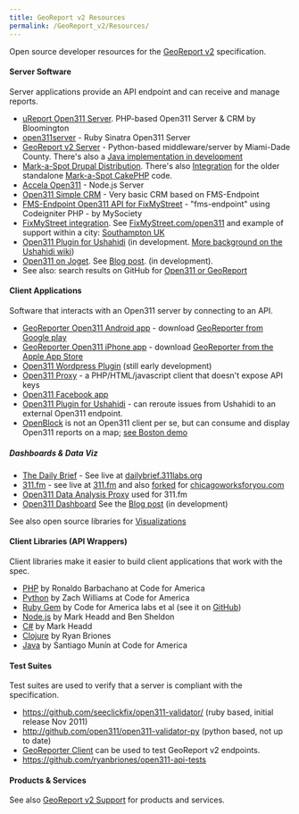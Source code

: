 ```yaml
---
title: GeoReport v2 Resources
permalink: /GeoReport_v2/Resources/
---
```


Open source developer resources for the [GeoReport v2](/GeoReport_v2 "wikilink") specification.

#### Server Software

Server applications provide an API endpoint and can receive and manage reports.

-   [uReport Open311 Server](https://github.com/City-of-Bloomington/uReport). PHP-based Open311 Server & CRM by Bloomington
-   [open311server](https://github.com/andrewsage/open311server) - Ruby Sinatra Open311 Server
-   [GeoReport v2 Server](https://github.com/miamidade/georeport-server) - Python-based middleware/server by Miami-Dade County. There's also a [Java implementation in development](https://github.com/miamidade/open311)
-   [Mark-a-Spot Drupal Distribution](https://github.com/markaspot/mark-a-spot). There's also [Integration](https://github.com/markaspot/mas-open311) for the older standalone [Mark-a-Spot CakePHP](https://github.com/markaspot/Mark-a-Spot-1.6-CakePHP) code.
-   [Accela Open311](https://github.com/Accela-Inc/accela-open311) - Node.js Server
-   [Open311 Simple CRM](https://github.com/GSA/open311-simple-crm/) - Very basic CRM based on FMS-Endpoint
-   [FMS-Endpoint Open311 API for FixMyStreet](https://github.com/mysociety/fms-endpoint) - "fms-endpoint" using Codeigniter PHP - by MySociety
-   [FixMyStreet integration](https://github.com/search?type=Everything&language>=&q=open311+repo%3Amysociety%2Ffixmystreet&repo=&langOverride=&x=0&y=0&start_value=1). See [FixMyStreet.com/open311](http://fixmystreet.com/open311) and example of support within a city: [Southampton UK](http://southampton.fixmystreet.com/open311)
-   [Open311 Plugin for Ushahidi](https://github.com/mapmeld/Open311-Plugin-for-Ushahidi) (in development. [More background on the Ushahidi wiki](http://wiki.ushahidi.com/pages/viewpage.action?pageId=4260162))
-   [Open311 on Joget](https://github.com/codeforamerica/open311-on-joget). See [Blog post](http://codeforamerica.org/2011/09/09/ashishs-cfa-summer-starting-the-open311-center/). (in development).
-   See also: search results on GitHub for [Open311 or GeoReport](https://github.com/search?o=desc&q=open311+OR+georeport&ref=searchresults&s=updated&type=Repositories) 

#### Client Applications

Software that interacts with an Open311 server by connecting to an API.

-   [GeoReporter Open311 Android app](https://github.com/City-of-Bloomington/open311-android) - download [GeoReporter from Google play](https://play.google.com/store/apps/details?id=gov.in.bloomington.georeporter&hl=en)
-   [GeoReporter Open311 iPhone app](https://github.com/City-of-Bloomington/open311-mobile) - download [GeoReporter from the Apple App Store](http://itunes.apple.com/us/app/georeporter/id487304759)
-   [Open311 Wordpress Plugin](https://github.com/GSA/wp-open311) (still early development)
-   [Open311 Proxy](https://github.com/City-of-Bloomington/open311-proxy) - a PHP/HTML/javascript client that doesn't expose API keys
-   [Open311 Facebook app](https://github.com/codeforamerica/open311_facebook)
-   [Open311 Plugin for Ushahidi](https://github.com/mapmeld/Open311-Plugin-for-Ushahidi) - can reroute issues from Ushahidi to an external Open311 endpoint.
-   [OpenBlock](http://openblockproject.org) is not an Open311 client per se, but can consume and display Open311 reports on a map; [see Boston demo](http://demo.openblockproject.org/open311-service-requests/)

##### Dashboards & Data Viz

-   [The Daily Brief](http://dailybrief.311labs.org/) - See live at [dailybrief.311labs.org](http://dailybrief.311labs.org/)
-   [311.fm](https://github.com/codeforamerica/311fm) - see live at [311.fm](http://www.311.fm/) and also [forked](https://github.com/smartchicago/311-fm-webapp) for [chicagoworksforyou.com](http://chicagoworksforyou.com/)
-   [Open311 Data Analysis Proxy](https://github.com/codeforamerica/311-fm-data) used for 311.fm
-   [Open311 Dashboard](https://github.com/codeforamerica/open311dashboard) See the [Blog post](http://codeforamerica.org/2011/08/31/chriss-cfa-summer-preview-the-open311-dashboard/) (in development)

See also open source libraries for [Visualizations](/Visualizations "wikilink")

#### Client Libraries (API Wrappers)

Client libraries make it easier to build client applications that work with the spec.

-   [PHP](https://github.com/codeforamerica/open311_php) by Ronaldo Barbachano at Code for America
-   [Python](https://github.com/codeforamerica/three) by Zach Williams at Code for America
-   [Ruby Gem](http://rubygems.org/gems/open311) by Code for America labs et al (see it on [GitHub](https://github.com/codeforamerica/open311))
-   [Node.js](https://github.com/codeforamerica/node-open311) by Mark Headd and Ben Sheldon
-   [C\#](https://github.com/mheadd/csharp-open311) by Mark Headd
-   [Clojure](https://github.com/ryanbriones/open311-clj) by Ryan Briones
-   [Java](https://github.com/codeforamerica/open311_java) by Santiago Munín at Code for America

#### Test Suites

Test suites are used to verify that a server is compliant with the specification.

-   <https://github.com/seeclickfix/open311-validator/> (ruby based, initial release Nov 2011)
-   <http://github.com/open311/open311-validator-py> (python based, not up to date)
-   [GeoReporter Client](http://itunes.apple.com/us/app/georeporter/id487304759) can be used to test GeoReport v2 endpoints.
-   <https://github.com/ryanbriones/open311-api-tests>

#### Products & Services

See also [GeoReport v2 Support](/GeoReport_v2/Support "wikilink") for products and services.
